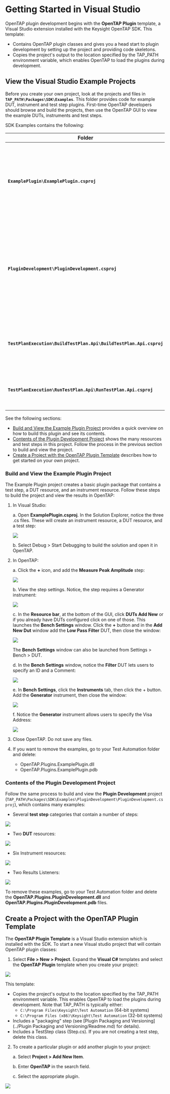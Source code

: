  Getting Started in Visual Studio
================================

OpenTAP plugin development begins with the **OpenTAP Plugin** template, a Visual Studio extension installed with the Keysight OpenTAP SDK. This template:

-	Contains OpenTAP plugin classes and gives you a head start to plugin development by setting up the project and providing code skeletons.
-	Copies the project's output to the location specified by the TAP_PATH environment variable, which enables OpenTAP to load the plugins during development.

## View the Visual Studio Example Projects
Before you create your own project, look at the projects and files in **`TAP_PATH\Packages\SDK\Examples`**. This folder provides code for example DUT, instrument and test step plugins. First-time OpenTAP developers should browse and build the projects, then use the OpenTAP GUI to view the example DUTs, instruments and test steps. 

SDK Examples contains the following:

| **Folder**  | **Description** |
| -------- | --------  |
| **`ExamplePlugin\ExamplePlugin.csproj`**                           | Creates a plugin package that contains one DUT resource, one Instrument resource, and one test step.   |
|**`PluginDevelopment\PluginDevelopment.csproj`**                    | Creates a plugin package that contains several test steps, two DUT resources, four Instrument resources, and two result listeners.                                              |
|**`TestPlanExecution\BuildTestPlan.Api\BuildTestPlan.Api.csproj`**  | Shows how to build, save and execute a test plan using OpenTAP API.  |
|**`TestPlanExecution\RunTestPlan.Api\RunTestPlan.Api.csproj`**      | Shows how to load and run a test plan using OpenTAP API.   |

See the following sections:

-	[Build and View the Example Plugin Project](#build-and-view-the-example-plugin-project) provides a quick overview on how to build this plugin and see its contents.
-	[Contents of the Plugin Development Project](#contents-of-the-plugin-development-project)  shows the many resources and test steps in this project. Follow the process in the previous section to build and view the project.
-	[Create a Project with the OpenTAP Plugin Template](#create-a-project-with-the-opentap-plugin-template) describes how to get started on your own project.

### Build and View the Example Plugin Project
The Example Plugin project creates a basic plugin package that contains a test step, a DUT resource, and an instrument resource. Follow these steps to build the project and view the results in OpenTAP: 

1. In Visual Studio:

    a.   Open **ExamplePlugin.csproj**. In the Solution Explorer, notice the three .cs files. These will create an instrument resource, a DUT resource, and a test step:
    
    ![](ExamplePlugin_img1.PNG)

    
    b.	Select Debug > Start Debugging to build the solution and open it in OpenTAP.
    
2. 	In OpenTAP:

    a.	Click the **+** icon, and add the **Measure Peak Amplitude** step:
    
    ![](ExamplePlugin_img2.PNG)
    
    b.	View the step settings. Notice, the step requires a Generator instrument:
    
     ![](ExamplePlugin_img3.PNG)
     
    c. In the **Resource bar**, at the bottom of the GUI, click **DUTs Add New** or if you already have DUTs configured click on one of those. This launches the **Bench Settings** window. Click the **+** button and in the **Add New Dut** window add the **Low Pass Filter** DUT, then close the window:
    
    ![](ExamplePlugin_img4.PNG)
    
    The **Bench Settings** window can also be launched from Settings > Bench > DUT.
    
    d.	In the **Bench Settings** window, notice the **Filter** DUT lets users to specify an ID and a Comment: 
    
    ![](ExamplePlugin_img5.PNG)
    
    e. 	In **Bench Settings**, click the **Instruments** tab, then click the + button. Add the **Generator** instrument, then close the window:
    
    ![](ExamplePlugin_img6.PNG)
    
    f.	Notice the **Generator** instrument allows users to specify the Visa Address:
    
    ![](ExamplePlugin_img7.PNG)
    
3. 	Close OpenTAP. Do not save any files.
4. 	If you want to remove the examples, go to your Test Automation folder and delete:
    - OpenTAP.Plugins.ExamplePlugin.dll
    - OpenTAP.Plugins.ExamplePlugin.pdb

### Contents of the Plugin Development Project

Follow the same process to build and view the **Plugin Development** project (`TAP_PATH\Packages\SDK\Examples\PluginDevelopment\PluginDevelopment.csproj`), which contains many examples:

-	Several **test step** categories that contain a number of steps:

![](PluginDev_img1.PNG)

- 	Two **DUT** resources:
 	
![](PluginDev_img2.PNG)

-	Six Instrument resources:
	
![](PluginDev_img3.PNG)

-	Two Results Listeners:
	
![](PluginDev_img4.PNG)

To remove these examples, go to your Test Automation folder and delete the **OpenTAP.Plugins.PluginDevelopment.dll** and **OpenTAP.Plugins.PluginDevelopment.pdb** files.

## Create a Project with the OpenTAP Plugin Template

The **OpenTAP Plugin Template** is a Visual Studio extension which is installed with the SDK. To start a new Visual studio project that will contain OpenTAP plugin classes:

1. 	Select **File > New > Project**. Expand the **Visual C#** templates and select the **OpenTAP Plugin** template when you create your project:

![](CreateProject_img1.PNG)

This template:

- 	Copies the project's output to the location specified by the TAP_PATH environment variable. This enables OpenTAP to load the plugins during development. Note that TAP_PATH is typically either:
    -	`C:\Program Files\Keysight\Test Automation` (64-bit systems)
    -	`C:\Program Files (x86)\Keysight\Test Automation` (32-bit systems)
-   Includes a "packaging" step (see [Plugin Packaging and Versioning](../Plugin Packaging and Versioning/Readme.md) for details).
- 	Includes a TestStep class (Step.cs). If you are not creating a test step, delete this class.

2. To create a particular plugin or add another plugin to your project:

    a.	Select **Project > Add New Item**.
    
    b.	Enter **OpenTAP** in the search field.
    
    c.	Select the appropriate plugin.
    
![](CreateProject_img2.PNG)
